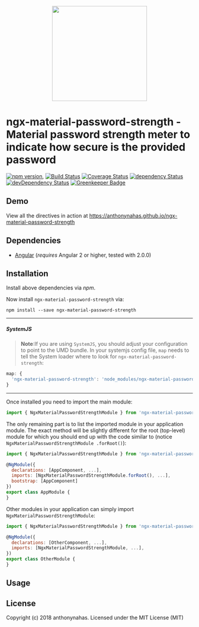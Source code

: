 <p align="center">
  <img height="256px" width="256px" style="text-align: center;" src="https://cdn.rawgit.com/anthonynahas/ngx-material-password-strength/master/demo/src/assets/logo.svg">
</p>

# ngx-material-password-strength - Material password strength meter to indicate how secure is the provided password

[![npm version](https://badge.fury.io/js/ngx-material-password-strength.svg)](https://badge.fury.io/js/ngx-material-password-strength),
[![Build Status](https://travis-ci.org/anthonynahas/ngx-material-password-strength.svg?branch=master)](https://travis-ci.org/anthonynahas/ngx-material-password-strength)
[![Coverage Status](https://coveralls.io/repos/github/anthonynahas/ngx-material-password-strength/badge.svg?branch=master)](https://coveralls.io/github/anthonynahas/ngx-material-password-strength?branch=master)
[![dependency Status](https://david-dm.org/anthonynahas/ngx-material-password-strength/status.svg)](https://david-dm.org/anthonynahas/ngx-material-password-strength)
[![devDependency Status](https://david-dm.org/anthonynahas/ngx-material-password-strength/dev-status.svg?branch=master)](https://david-dm.org/anthonynahas/ngx-material-password-strength#info=devDependencies)
[![Greenkeeper Badge](https://badges.greenkeeper.io/anthonynahas/ngx-material-password-strength.svg)](https://greenkeeper.io/)

## Demo

View all the directives in action at https://anthonynahas.github.io/ngx-material-password-strength

## Dependencies
* [Angular](https://angular.io) (*requires* Angular 2 or higher, tested with 2.0.0)

## Installation
Install above dependencies via *npm*. 

Now install `ngx-material-password-strength` via:
```shell
npm install --save ngx-material-password-strength
```

---
##### SystemJS
>**Note**:If you are using `SystemJS`, you should adjust your configuration to point to the UMD bundle.
In your systemjs config file, `map` needs to tell the System loader where to look for `ngx-material-password-strength`:
```js
map: {
  'ngx-material-password-strength': 'node_modules/ngx-material-password-strength/bundles/ngx-material-password-strength.umd.js',
}
```
---

Once installed you need to import the main module:
```js
import { NgxMaterialPasswordStrengthModule } from 'ngx-material-password-strength';
```
The only remaining part is to list the imported module in your application module. The exact method will be slightly
different for the root (top-level) module for which you should end up with the code similar to (notice ` NgxMaterialPasswordStrengthModule .forRoot()`):
```js
import { NgxMaterialPasswordStrengthModule } from 'ngx-material-password-strength';

@NgModule({
  declarations: [AppComponent, ...],
  imports: [NgxMaterialPasswordStrengthModule.forRoot(), ...],  
  bootstrap: [AppComponent]
})
export class AppModule {
}
```

Other modules in your application can simply import ` NgxMaterialPasswordStrengthModule `:

```js
import { NgxMaterialPasswordStrengthModule } from 'ngx-material-password-strength';

@NgModule({
  declarations: [OtherComponent, ...],
  imports: [NgxMaterialPasswordStrengthModule, ...], 
})
export class OtherModule {
}
```

## Usage



## License

Copyright (c) 2018 anthonynahas. Licensed under the MIT License (MIT)

